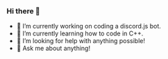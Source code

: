 ### Hi there 👋

- 🔭 I’m currently working on coding a discord.js bot.
- 🌱 I’m currently learning how to code in C++.
- 🤔 I’m looking for help with anything possible!
- 💬 Ask me about anything!
